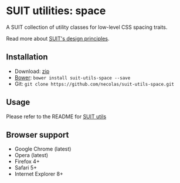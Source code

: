 # SUIT utilities: space

A SUIT collection of utility classes for low-level CSS spacing traits.

Read more about [SUIT's design principles](https://github.com/necolas/suit/).

## Installation

* Download: [zip](https://github.com/necolas/suit-utils-space/zipball/master)
* [Bower](https://github.com/twitter/bower/): `bower install suit-utils-space --save`
* Git: `git clone https://github.com/necolas/suit-utils-space.git`

## Usage

Please refer to the README for [SUIT utils](https://github.com/necolas/suit-utils/)

## Browser support

* Google Chrome (latest)
* Opera (latest)
* Firefox 4+
* Safari 5+
* Internet Explorer 8+
